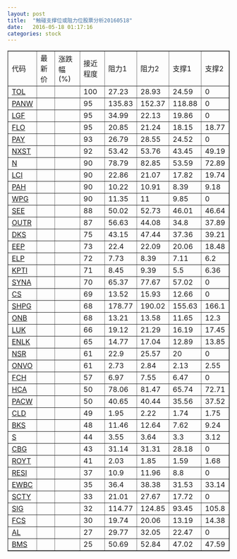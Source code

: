 ```yaml
---
layout: post
title:  "触碰支撑位或阻力位股票分析20160518"
date:   2016-05-18 01:17:16
categories: stock
---
```

<script type="text/javascript">
var stockList = []
stockList.push('gb_tol');
stockList.push('gb_panw');
stockList.push('gb_lgf');
stockList.push('gb_flo');
stockList.push('gb_pay');
stockList.push('gb_nxst');
stockList.push('gb_n');
stockList.push('gb_lci');
stockList.push('gb_pah');
stockList.push('gb_wpg');
stockList.push('gb_see');
stockList.push('gb_outr');
stockList.push('gb_dks');
stockList.push('gb_eep');
stockList.push('gb_elp');
stockList.push('gb_kpti');
stockList.push('gb_syna');
stockList.push('gb_cs');
stockList.push('gb_shpg');
stockList.push('gb_onb');
stockList.push('gb_luk');
stockList.push('gb_enlk');
stockList.push('gb_nsr');
stockList.push('gb_onvo');
stockList.push('gb_fch');
stockList.push('gb_hca');
stockList.push('gb_pacw');
stockList.push('gb_cld');
stockList.push('gb_bks');
stockList.push('gb_s');
stockList.push('gb_cbg');
stockList.push('gb_royt');
stockList.push('gb_resi');
stockList.push('gb_ewbc');
stockList.push('gb_scty');
stockList.push('gb_sig');
stockList.push('gb_fcs');
stockList.push('gb_al');
stockList.push('gb_bms');
</script>
<table border="1">
 <tr>
 <td>代码</td>
 <td>最新价</td>
 <td>涨跌幅(%)</td>
 <td>接近程度</td>
 <td>阻力1</td>
 <td>阻力2</td>
 <td>支撑1</td>
 <td>支撑2</td>
</tr>
  <tr id="tol" class="red">
  <td><a href="http://stock.finance.sina.com.cn/usstock/quotes/TOL.html" target="_blank">TOL</a></td><td></td><td></td><td>100</td><td>27.23</td><td>28.93</td><td>24.59</td><td>0</td></tr>
  <tr id="panw" class="red">
  <td><a href="http://stock.finance.sina.com.cn/usstock/quotes/PANW.html" target="_blank">PANW</a></td><td></td><td></td><td>95</td><td>135.83</td><td>152.37</td><td>118.88</td><td>0</td></tr>
  <tr id="lgf" class="green">
  <td><a href="http://stock.finance.sina.com.cn/usstock/quotes/LGF.html" target="_blank">LGF</a></td><td></td><td></td><td>95</td><td>34.99</td><td>22.13</td><td>19.86</td><td>0</td></tr>
  <tr id="flo" class="green">
  <td><a href="http://stock.finance.sina.com.cn/usstock/quotes/FLO.html" target="_blank">FLO</a></td><td></td><td></td><td>95</td><td>20.85</td><td>21.24</td><td>18.15</td><td>18.77</td></tr>
  <tr id="pay" class="red">
  <td><a href="http://stock.finance.sina.com.cn/usstock/quotes/PAY.html" target="_blank">PAY</a></td><td></td><td></td><td>93</td><td>26.79</td><td>28.55</td><td>24.52</td><td>0</td></tr>
  <tr id="nxst" class="green">
  <td><a href="http://stock.finance.sina.com.cn/usstock/quotes/NXST.html" target="_blank">NXST</a></td><td></td><td></td><td>92</td><td>53.42</td><td>53.76</td><td>43.45</td><td>49.19</td></tr>
  <tr id="n" class="red">
  <td><a href="http://stock.finance.sina.com.cn/usstock/quotes/N.html" target="_blank">N</a></td><td></td><td></td><td>90</td><td>78.79</td><td>82.85</td><td>53.59</td><td>72.89</td></tr>
  <tr id="lci" class="green">
  <td><a href="http://stock.finance.sina.com.cn/usstock/quotes/LCI.html" target="_blank">LCI</a></td><td></td><td></td><td>90</td><td>22.86</td><td>21.07</td><td>17.82</td><td>19.74</td></tr>
  <tr id="pah" class="green">
  <td><a href="http://stock.finance.sina.com.cn/usstock/quotes/PAH.html" target="_blank">PAH</a></td><td></td><td></td><td>90</td><td>10.22</td><td>10.91</td><td>8.39</td><td>9.18</td></tr>
  <tr id="wpg" class="green">
  <td><a href="http://stock.finance.sina.com.cn/usstock/quotes/WPG.html" target="_blank">WPG</a></td><td></td><td></td><td>90</td><td>11.35</td><td>11</td><td>9.85</td><td>0</td></tr>
  <tr id="see" class="green">
  <td><a href="http://stock.finance.sina.com.cn/usstock/quotes/SEE.html" target="_blank">SEE</a></td><td></td><td></td><td>88</td><td>50.02</td><td>52.73</td><td>46.01</td><td>46.64</td></tr>
  <tr id="outr" class="green">
  <td><a href="http://stock.finance.sina.com.cn/usstock/quotes/OUTR.html" target="_blank">OUTR</a></td><td></td><td></td><td>87</td><td>56.63</td><td>44.08</td><td>34.8</td><td>37.89</td></tr>
  <tr id="dks" class="green">
  <td><a href="http://stock.finance.sina.com.cn/usstock/quotes/DKS.html" target="_blank">DKS</a></td><td></td><td></td><td>75</td><td>43.15</td><td>47.44</td><td>37.36</td><td>39.21</td></tr>
  <tr id="eep" class="red">
  <td><a href="http://stock.finance.sina.com.cn/usstock/quotes/EEP.html" target="_blank">EEP</a></td><td></td><td></td><td>73</td><td>22.4</td><td>22.09</td><td>20.06</td><td>18.48</td></tr>
  <tr id="elp" class="green">
  <td><a href="http://stock.finance.sina.com.cn/usstock/quotes/ELP.html" target="_blank">ELP</a></td><td></td><td></td><td>72</td><td>7.73</td><td>8.39</td><td>7.11</td><td>6.2</td></tr>
  <tr id="kpti" class="red">
  <td><a href="http://stock.finance.sina.com.cn/usstock/quotes/KPTI.html" target="_blank">KPTI</a></td><td></td><td></td><td>71</td><td>8.45</td><td>9.39</td><td>5.5</td><td>6.36</td></tr>
  <tr id="syna" class="red">
  <td><a href="http://stock.finance.sina.com.cn/usstock/quotes/SYNA.html" target="_blank">SYNA</a></td><td></td><td></td><td>70</td><td>65.37</td><td>77.67</td><td>57.02</td><td>0</td></tr>
  <tr id="cs" class="green">
  <td><a href="http://stock.finance.sina.com.cn/usstock/quotes/CS.html" target="_blank">CS</a></td><td></td><td></td><td>69</td><td>13.52</td><td>15.93</td><td>12.66</td><td>0</td></tr>
  <tr id="shpg" class="red">
  <td><a href="http://stock.finance.sina.com.cn/usstock/quotes/SHPG.html" target="_blank">SHPG</a></td><td></td><td></td><td>68</td><td>178.77</td><td>190.02</td><td>155.63</td><td>166.1</td></tr>
  <tr id="onb" class="green">
  <td><a href="http://stock.finance.sina.com.cn/usstock/quotes/ONB.html" target="_blank">ONB</a></td><td></td><td></td><td>68</td><td>13.21</td><td>13.58</td><td>11.65</td><td>12.3</td></tr>
  <tr id="luk" class="green">
  <td><a href="http://stock.finance.sina.com.cn/usstock/quotes/LUK.html" target="_blank">LUK</a></td><td></td><td></td><td>66</td><td>19.12</td><td>21.29</td><td>16.19</td><td>17.45</td></tr>
  <tr id="enlk" class="green">
  <td><a href="http://stock.finance.sina.com.cn/usstock/quotes/ENLK.html" target="_blank">ENLK</a></td><td></td><td></td><td>65</td><td>14.77</td><td>17.04</td><td>12.89</td><td>13.85</td></tr>
  <tr id="nsr" class="red">
  <td><a href="http://stock.finance.sina.com.cn/usstock/quotes/NSR.html" target="_blank">NSR</a></td><td></td><td></td><td>61</td><td>22.9</td><td>25.57</td><td>20</td><td>0</td></tr>
  <tr id="onvo" class="green">
  <td><a href="http://stock.finance.sina.com.cn/usstock/quotes/ONVO.html" target="_blank">ONVO</a></td><td></td><td></td><td>61</td><td>2.73</td><td>2.84</td><td>2.13</td><td>2.55</td></tr>
  <tr id="fch" class="red">
  <td><a href="http://stock.finance.sina.com.cn/usstock/quotes/FCH.html" target="_blank">FCH</a></td><td></td><td></td><td>57</td><td>6.97</td><td>7.55</td><td>6.47</td><td>0</td></tr>
  <tr id="hca" class="red">
  <td><a href="http://stock.finance.sina.com.cn/usstock/quotes/HCA.html" target="_blank">HCA</a></td><td></td><td></td><td>50</td><td>78.06</td><td>81.47</td><td>65.74</td><td>72.71</td></tr>
  <tr id="pacw" class="green">
  <td><a href="http://stock.finance.sina.com.cn/usstock/quotes/PACW.html" target="_blank">PACW</a></td><td></td><td></td><td>50</td><td>40.65</td><td>40.44</td><td>35.56</td><td>37.52</td></tr>
  <tr id="cld" class="red">
  <td><a href="http://stock.finance.sina.com.cn/usstock/quotes/CLD.html" target="_blank">CLD</a></td><td></td><td></td><td>49</td><td>1.95</td><td>2.22</td><td>1.74</td><td>1.75</td></tr>
  <tr id="bks" class="red">
  <td><a href="http://stock.finance.sina.com.cn/usstock/quotes/BKS.html" target="_blank">BKS</a></td><td></td><td></td><td>48</td><td>11.46</td><td>12.64</td><td>7.62</td><td>9.24</td></tr>
  <tr id="s" class="red">
  <td><a href="http://stock.finance.sina.com.cn/usstock/quotes/S.html" target="_blank">S</a></td><td></td><td></td><td>44</td><td>3.55</td><td>3.64</td><td>3.3</td><td>3.12</td></tr>
  <tr id="cbg" class="green">
  <td><a href="http://stock.finance.sina.com.cn/usstock/quotes/CBG.html" target="_blank">CBG</a></td><td></td><td></td><td>43</td><td>31.14</td><td>31.31</td><td>28.18</td><td>0</td></tr>
  <tr id="royt" class="green">
  <td><a href="http://stock.finance.sina.com.cn/usstock/quotes/ROYT.html" target="_blank">ROYT</a></td><td></td><td></td><td>41</td><td>2.03</td><td>1.85</td><td>1.59</td><td>1.68</td></tr>
  <tr id="resi" class="red">
  <td><a href="http://stock.finance.sina.com.cn/usstock/quotes/RESI.html" target="_blank">RESI</a></td><td></td><td></td><td>37</td><td>10.9</td><td>11.96</td><td>8.8</td><td>0</td></tr>
  <tr id="ewbc" class="red">
  <td><a href="http://stock.finance.sina.com.cn/usstock/quotes/EWBC.html" target="_blank">EWBC</a></td><td></td><td></td><td>35</td><td>36.4</td><td>38.38</td><td>31.53</td><td>33.14</td></tr>
  <tr id="scty" class="red">
  <td><a href="http://stock.finance.sina.com.cn/usstock/quotes/SCTY.html" target="_blank">SCTY</a></td><td></td><td></td><td>33</td><td>21.01</td><td>27.67</td><td>17.72</td><td>0</td></tr>
  <tr id="sig" class="green">
  <td><a href="http://stock.finance.sina.com.cn/usstock/quotes/SIG.html" target="_blank">SIG</a></td><td></td><td></td><td>32</td><td>114.77</td><td>124.85</td><td>93.45</td><td>105.8</td></tr>
  <tr id="fcs" class="green">
  <td><a href="http://stock.finance.sina.com.cn/usstock/quotes/FCS.html" target="_blank">FCS</a></td><td></td><td></td><td>30</td><td>19.74</td><td>20.06</td><td>13.19</td><td>14.38</td></tr>
  <tr id="al" class="red">
  <td><a href="http://stock.finance.sina.com.cn/usstock/quotes/AL.html" target="_blank">AL</a></td><td></td><td></td><td>27</td><td>29.77</td><td>32.05</td><td>22.47</td><td>0</td></tr>
  <tr id="bms" class="green">
  <td><a href="http://stock.finance.sina.com.cn/usstock/quotes/BMS.html" target="_blank">BMS</a></td><td></td><td></td><td>25</td><td>50.69</td><td>52.84</td><td>47.02</td><td>47.59</td></tr>
</table>
